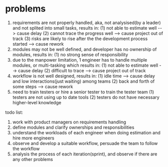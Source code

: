 # problems

1. requirements are not properly handled, aka, not analysised(by a leader)
and not splited into small tasks, results in:
  (1) not able to estimate well --> cause delay
  (2) cannot trace the progress well --> cause project out of track
  (3) risks are likely to rise after the the development process started --> cause rework
2. modules may not be well defined, and developer has no ownership of modules,
results in:
  (1) no strong sense of responsibility
3. due to the manpower limitation, 1 engineer has to handle multiple modules,
or multi-tasking which results in:
  (1) not able to estimate well --> cause delay
  (2) difficult to trace --> cause project out of track
4. workflow is not well designed, results in:
  (1) idle time --> cause delay and low interactions(just waiting) among teams
  (2) back and forth of some steps --> cause rework
5. need to train testers or hire a senior tester to train the tester team
  (1) testers are not using up to date tools
  (2) testers do not have necessary higher-level knowledge

todo list:
1. work with product managers on requirements handling
2. define modules and clarify ownerships and responsibilities
3. understand the workloads of each engineer when doing estimation and hire more
engineers
4. observe and develop a suitable workflow, persuade the team to follow the
workflow
5. analysis the process of each iteration(sprint), and observe if there are any
other problems
